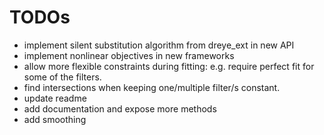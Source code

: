 # TODOs

* implement silent substitution algorithm from dreye_ext in new API
* implement nonlinear objectives in new frameworks
* allow more flexible constraints during fitting: e.g. require perfect fit for some of the filters.
* find intersections when keeping one/multiple filter/s constant.
* update readme
* add documentation and expose more methods
* add smoothing